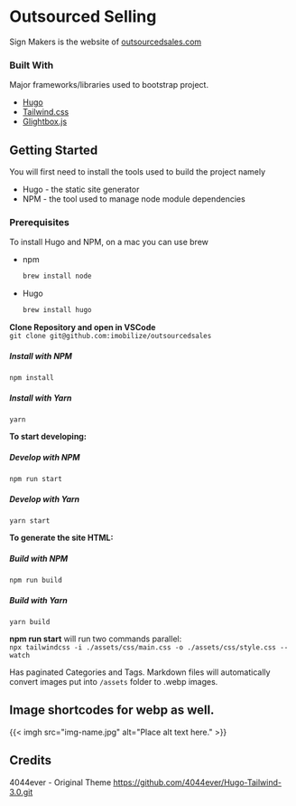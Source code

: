 # Outsourced Selling
Sign Makers is the website of [outsourcedsales.com](https://outsourcedsales.com)


### Built With

Major frameworks/libraries used to bootstrap project.

* [Hugo](https://gohugo.io)
* [Tailwind.css](https://tailwindcss.com)
* [Glightbox.js](https://github.com/biati-digital/glightbox/blob/master/README.md)




<!-- GETTING STARTED -->
## Getting Started

You will first need to install the tools used to build the project namely
* Hugo - the static site generator
* NPM - the tool used to manage node module dependencies

### Prerequisites

To install Hugo and NPM, on a mac you can use brew
* npm
  ```sh
  brew install node
  ```
* Hugo 
  ```sh
  brew install hugo
  ```

**Clone Repository and open in VSCode**  
`git clone git@github.com:imobilize/outsourcedsales`

##### Install with NPM 
`npm install`
##### Install with Yarn
`yarn`

**To start developing:**
##### Develop with NPM 
`npm run start`
##### Develop with Yarn
`yarn start`

**To generate the site HTML:**
##### Build with NPM 
`npm run build`
##### Build with Yarn
`yarn build`

**npm run start** will run two commands parallel:  
`npx tailwindcss -i ./assets/css/main.css -o ./assets/css/style.css --watch`

Has paginated Categories and Tags. Markdown files will automatically convert images put into `/assets` folder to .webp images. 

## Image shortcodes for webp as well.
{{< imgh src="img-name.jpg" alt="Place alt text here." >}}

## Credits
4044ever - Original Theme
https://github.com/4044ever/Hugo-Tailwind-3.0.git

